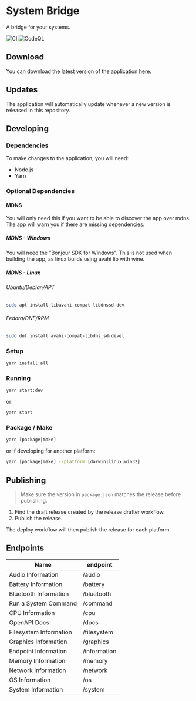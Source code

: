 # System Bridge

A bridge for your systems.

![CI](https://github.com/timmo001/system-bridge/workflows/CI/badge.svg) ![CodeQL](https://github.com/timmo001/system-bridge/workflows/CodeQL/badge.svg)

## Download

You can download the latest version of the application [here](https://github.com/timmo001/system-bridge/releases).

## Updates

The application will automatically update whenever a new version is released in this repository.

## Developing

### Dependencies

To make changes to the application, you will need:

- Node.js
- Yarn

### Optional Dependencies

#### MDNS

You will only need this if you want to be able to discover the app over mdns. The app will warn you if there are missing dependencies.

##### MDNS - Windows

You will need the "Bonjour SDK for Windows". This is not used when building the app, as linux builds using avahi lib with wine.

##### MDNS - Linux

###### Ubuntu/Debian/APT

```bash
sudo apt install libavahi-compat-libdnssd-dev
```

###### Fedora/DNF/RPM

```bash
sudo dnf install avahi-compat-libdns_sd-devel
```

### Setup

```bash
yarn install:all
```

### Running

```bash
yarn start:dev
```

or:

```bash
yarn start
```

### Package / Make

```bash
yarn [package|make]
```

or if developing for another platform:

```bash
yarn [package|make] --platform [darwin|linux|win32]
```

## Publishing

> Make sure the version in `package.json` matches the release before publishing.

1. Find the draft release created by the release drafter workflow.
1. Publish the release.

The deploy workflow will then publish the release for each platform.

## Endpoints

| Name                   | endpoint     |
| ---------------------- | ------------ |
| Audio Information      | /audio       |
| Battery Information    | /battery     |
| Bluetooth Information  | /bluetooth   |
| Run a System Command   | /command     |
| CPU Information        | /cpu         |
| OpenAPI Docs           | /docs        |
| Filesystem Information | /filesystem  |
| Graphics Information   | /graphics    |
| Endpoint Information   | /information |
| Memory Information     | /memory      |
| Network Information    | /network     |
| OS Information         | /os          |
| System Information     | /system      |
